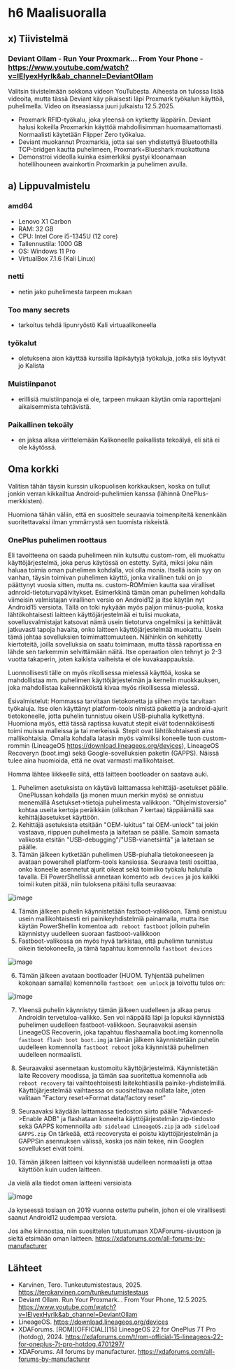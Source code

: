 # h6 Maalisuoralla

## x) Tiivistelmä
### Deviant Ollam - Run Your Proxmark... From Your Phone - https://www.youtube.com/watch?v=IEIyexHyrIk&ab_channel=DeviantOllam

Valitsin tiivistelmään sokkona videon YouTubesta. Aiheesta on tulossa lisää videoita, mutta tässä Deviant käy pikaisesti läpi Proxmark työkalun käyttöä, puhelimella. Video on itseasiassa juuri julkaistu 12.5.2025.
* Proxmark RFID-työkalu, joka yleensä on kytketty läppäriin. Deviant halusi kokeilla Proxmarkin käyttöä mahdollisimman huomaamattomasti. Normaalisti käytetään Flipper Zero työkalua.
* Deviant muokannut Proxmarkia, jotta sai sen yhdistettyä Bluetoothilla TCP-bridgen kautta puhelimeen, Proxmark+Blueshark muokattuna
* Demonstroi videolla kuinka esimerkiksi pystyi kloonamaan hotellihouneen avainkortin Proxmarkin ja puhelimen avulla.

## a) Lippuvalmistelu

### amd64

* Lenovo X1 Carbon
* RAM: 32 GB
* CPU: Intel Core i5-1345U (12 core)
* Tallennustila: 1000 GB
* OS: Windows 11 Pro
* VirtualBox 7.1.6 (Kali Linux)

### netti
* netin jako puhelimesta tarpeen mukaan

### Too many secrets
* tarkoitus tehdä lipunryöstö Kali virtuaalikoneella
 
### työkalut
* oletuksena aion käyttää kurssilla läpikäytyjä työkaluja, jotka siis löytyvät jo Kalista

### Muistiinpanot
* erillisiä muistiinpanoja ei ole, tarpeen mukaan käytän omia raporttejani aikaisemmista tehtävistä.

### Paikallinen tekoäly
* en jaksa alkaa virittelemään Kalikoneelle paikallista tekoälyä, eli sitä ei ole käytössä.

## Oma korkki

Valitisn tähän täysin kurssin ulkopuolisen korkkauksen, koska on tullut jonkin verran kikkailtua Android-puhelimien kanssa (lähinnä OnePlus-merkkisten). 

Huomiona tähän väliin, että en suosittele seuraavia toimenpiteitä kenenkään suoritettavaksi ilman ymmärrystä sen tuomista riskeistä. 

### OnePlus puhelimen roottaus

Eli tavoitteena on saada puhelimeen niin kutsuttu custom-rom, eli muokattu käyttöjärjestelmä, joka perus käytössä on estetty. Syitä, miksi joku näin haluaa toimia oman puhelimen kohdalla, voi olla monia. Itsellä isoin syy on vanhan, täysin toimivan puhelimen käyttö, jonka virallinen tuki on jo päättynyt vuosia sitten, mutta ns. custom-ROMmien kautta saa viralliset adnroid-tietoturvapäivitykset. Esimerkkinä tämän oman puhelimen kohdalla viimeisin valmistajan virallinen versio on Android12 ja itse käytän nyt Android15 versiota. Tällä on toki nykyään myös paljon miinus-puolia, koska lähtökohtaisesti laitteen käyttöjärjestelmää ei tulisi muokata, sovellusvalmistajat katsovat nämä usein tietoturva ongelmiksi ja kehittävät jatkuvasti tapoja havaita, onko laitteen käyttöjärjestelmää muokattu. Usein tämä johtaa sovelluksien toimimattomuuteen. Näihinkin on kehitetty kiertoteitä, joilla sovelluksia on saatu toimimaan, mutta tässä raportissa en lähde sen tarkemmin selvittämään näitä. Itse operaation olen tehnyt jo 2-3 vuotta takaperin, joten kaikista vaiheista ei ole kuvakaappauksia.

Luonnollisesti tälle on myös rikollisessa mielessä käyttöä, koska se mahdollistaa mm. puhelimen käyttöjärjestelmän ja kernelin muokkauksen, joka mahdollistaa kaikennäköistä kivaa myös rikollisessa mielessä. 

Esivalmistelut:
Hommassa tarvitaan tietokonetta ja siihen myös tarvitaan työkaluja. Itse olen käyttänyt platform-tools nimistä pakettia ja android-ajurit tietokoneelle, jotta puhelin tunnistuu oikein USB-piuhalla kytkettynä. Huomiona myös, että tässä raptissa kuvatut stepit eivät todennäköisesti toimi muissa malleissa ja tai merkeissä. Stepit ovat lähtökohtaisesti aina mallikohtaisia. Omalla kohdalla latasin myös valmiiksi koneelle tuon custom-rommin (LineageOS https://download.lineageos.org/devices), LineageOS Recoveryn (boot.img) sekä Google-sovelluksien paketin (GAPPS). Näissä tulee aina huomioida, että ne ovat varmasti mallikohtaiset.


Homma lähtee liikkeelle siitä, että laitteen bootloader on saatava auki. 
1. Puhelimen asetuksista on käytävä laittamassa kehittäjä-asetukset päälle. OnePlussan kohdalla (ja monen muun merkin myös) se onnistuu menemällä Asetukset->tietoja puhelimesta valikkoon. "Ohjelmistoversio" kohtaa useita kertoja peräikkäin (olikohan 7 kertaa) täppäämällä saa kehittäjäasetukset käyttöön.
2. Kehittäjä asetuksista etsitään "OEM-lukitus" tai OEM-unlock" tai jokin vastaava, riippuen puhelimesta ja laitetaan se päälle. Samoin samasta valikosta etsitän "USB-debugging"/"USB-vianetsintä" ja laitetaan se päälle.
3. Tämän jälkeen kytketään puhelimen USB-piuhalla tietokoneeseen ja avataan powershell platform-tools kansiossa. Seuraava testi osoittaa, onko koneelle asennetut ajurit oikeat sekä toimiiko työkalu halutulla tavalla. Eli PowerShellissä annetaan komento `adb devices` ja jos kaikki toimii kuten pitää, niin tuloksena pitäisi tulla seuraavaa: 

![image](https://github.com/user-attachments/assets/d80c30a8-f524-402f-abad-95be9e11005d)

4. Tämän jälkeen puhelin käynnistetään fastboot-valikkoon. Tämä onnistuu usein mallikohtaisesti eri painikeyhdistelmiä painamalla, mutta itse käytän PowerShellin komentoa `adb reboot fastboot` jolloin puhelin käynnistyy uudelleen suoraan fastboot-valikkoon
5. Fastboot-valikossa on myös hyvä tarkistaa, että puhelimn tunnistuu oikein tietokoneella, ja tämä tapahtuu komennolla `fastboot devices`

![image](https://github.com/user-attachments/assets/92f99918-9deb-42bf-869d-0ac891f5fb55)

6. Tämän jälkeen avataan bootloader (HUOM. Tyhjentää puhelimen kokonaan samalla) komennolla `fastboot oem unlock` ja toivottu tulos on:

![image](https://github.com/user-attachments/assets/8b138bae-bc18-4fa6-bb30-bc628a389d73)

7. Yleensä puhelin käynnistyy tämän jälkeen uudelleen ja alkaa perus Androidin tervetuloa-valikko. Sen voi näppäilä läpi ja lopuksi käynnistää puhelimen uudelleen fastboot-valikkoon. Seuraavaksi asensin LineageOS Recoverin, joka tapahtuu flashaamalla boot.img komennolla `fastboot flash boot boot.img` ja tämän jälkeen käynnistetään puhelin uudelleen komennolla `fastboot reboot` joka käynnistää puhelimen uudelleen normaalisti.

8. Seuraavaksi asennetaan kustomoitu käyttöjärjestelmä. Käynnistetään laite Recovery moodissa, ja tämän saa suoritettua komennolla `adb reboot recovery` tai vaihtoehtoisesti laitekohtiasilla painike-yhdistelmillä. Käyttöjärjestelmää vaihtaessa on suositeltavaa nollata laite, joten valitaan "Factory reset->Format data/factory reset"
9. Seuraavaksi käydään laittamassa tiedoston siirto päälle "Advanced->Enable ADB" ja flashataan koneelta käyttöjärjestelmän zip-tiedosto sekä GAPPS komennoilla `adb sideload LineageOS.zip` ja `adb sideload GAPPS.zip` On tärkeää, että recoverysta ei poistu käyttöjärjestelmän ja GAPPSin asennuksen välissä, koska jos näin tekee, niin Googlen sovellukset eivät toimi.
10. Tämän jälkeen laitteen voi käynnistää uudelleen normaalisti ja ottaa käyttöön kuin uuden laitteen.

Ja vielä alla tiedot oman laitteeni versioista

![image](https://github.com/user-attachments/assets/0a370a96-38f4-415e-bc85-cc964916e035)

Ja kyseessä tosiaan on 2019 vuonna ostettu puhelin, johon ei ole virallisesti saanut Android12 uudempaa versiota. 

Jos aihe kiinnostaa, niin suosittelen tutustumaan XDAForums-sivustoon ja sieltä etsimään oman laitteen. https://xdaforums.com/all-forums-by-manufacturer

## Lähteet


* Karvinen, Tero. Tunkeutumistestaus, 2025. https://terokarvinen.com/tunkeutumistestaus
* Deviant Ollam. Run Your Proxmark... From Your Phone, 12.5.2025. https://www.youtube.com/watch?v=IEIyexHyrIk&ab_channel=DeviantOllam
* LineageOS. https://download.lineageos.org/devices
* XDAForums. [ROM][OFFICIAL][15] LineageOS 22 for OnePlus 7T Pro (hotdog), 2024. https://xdaforums.com/t/rom-official-15-lineageos-22-for-oneplus-7t-pro-hotdog.4701297/
* XDAForums. All forums by manufacturer. https://xdaforums.com/all-forums-by-manufacturer
